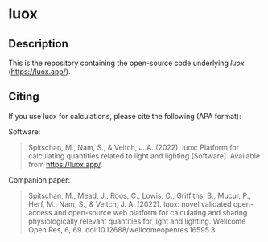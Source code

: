 # luox

## Description

This is the repository containing the open-source code underlying _luox_ (https://luox.app/).

## Citing

If you use luox for calculations, please cite the following (APA format):

Software:

> Spitschan, M., Nam, S., & Veitch, J. A. (2022). luox: Platform for calculating quantities related to light and lighting [Software]. Available from https://luox.app/.

Companion paper:

> Spitschan, M., Mead, J., Roos, C., Lowis, C., Griffiths, B., Mucur, P., Herf, M., Nam, S., & Veitch, J. A. (2022). luox: novel validated open-access and open-source web platform for calculating and sharing physiologically relevant quantities for light and lighting. Wellcome Open Res, 6, 69. doi:10.12688/wellcomeopenres.16595.3
